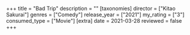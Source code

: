 +++
title = "Bad Trip"
description = ""
[taxonomies]
director = ["Kitao Sakurai"] 
genres = ["Comedy"]
release_year = ["2021"]
my_rating = ["3"]
consumed_type = ["Movie"]
[extra]
date = 2021-03-28
reviewed = false
+++

